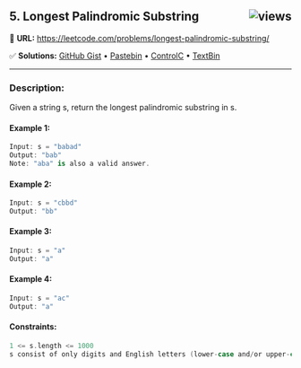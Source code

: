 ## 5. Longest Palindromic Substring <img src="https://visitor-badge.glitch.me/badge?page_id=https://github.com/asahiocean/leetcode/tree/main/1-100/5.%20Longest%20Palindromic%20Substring&left_text=views" alt="views" align="right">

🔗 **URL:** https://leetcode.com/problems/longest-palindromic-substring/

✅ **Solutions:** [GitHub Gist](https://git.io/J1DmQ) • [Pastebin](https://pastebin.com/CsthR5UH) • [ControlC](https://controlc.com/08c43813) • [TextBin](https://textbin.net/zvjrey4vzb)

<!-- 💡 **[Go to discuss on LeetCode]()** -->

---

### Description:

Given a string s, return the longest palindromic substring in s.

#### Example 1:
```swift
Input: s = "babad"
Output: "bab"
Note: "aba" is also a valid answer.
```

#### Example 2:
```swift
Input: s = "cbbd"
Output: "bb"
```

#### Example 3:
```swift
Input: s = "a"
Output: "a"
```

#### Example 4:
```swift
Input: s = "ac"
Output: "a"
```

#### Constraints:
```swift
1 <= s.length <= 1000
s consist of only digits and English letters (lower-case and/or upper-case)
```
